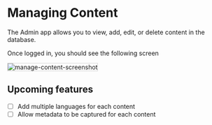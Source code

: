 # Managing Content

The Admin app allows you to view, add, edit, or delete content in the database.

Once logged in, you should see the following screen

<img src="../manage-content-screenshot.png" alt="manage-content-screenshot" style="border: 1px solid  lightgray;">


## Upcoming features

- [ ] Add multiple languages for each content
- [ ] Allow metadata to be captured for each content
